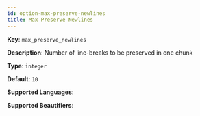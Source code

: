 ```yaml
---
id: option-max-preserve-newlines
title: Max Preserve Newlines
---
```

**Key**: `max_preserve_newlines`

**Description**: Number of line-breaks to be preserved in one chunk

**Type**: `integer`

**Default**: `10`

**Supported Languages**: 

**Supported Beautifiers**: 
